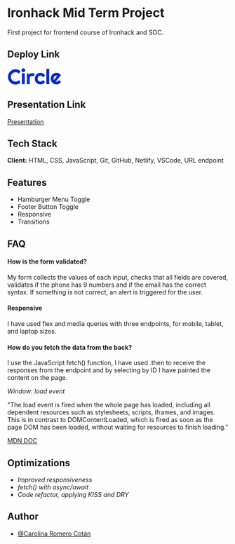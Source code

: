 # Ironhack Mid Term Project

First project for frontend course of Ironhack and SOC.

## Deploy Link
[![Logo](public/logos/circle.svg)](https://circle-carolina-midterm.netlify.app/)
## Presentation Link
[Presentation](https://www.canva.com/design/DAGDbieilZs/Md8ARO3S1jAWZh_B-Nwvzw/edit?utm_content=DAGDbieilZs&utm_campaign=designshare&utm_medium=link2&utm_source=sharebutton)
## Tech Stack

**Client:** HTML, CSS, JavaScript, Git, GitHub, Netlify, VSCode, URL endpoint

## Features

- Hamburger Menu Toggle
- Footer Button Toggle
- Responsive
- Transitions

## FAQ

#### How is the form validated?

My form collects the values of each input, checks that all fields are covered, validates if the phone has 9 numbers and if the email has the correct syntax. If something is not correct, an alert is triggered for the user.

#### Responsive

I have used flex and media queries with three endpoints, for mobile, tablet, and laptop sizes.

#### How do you fetch the data from the back?

I use the JavaScript fetch() function, I have used .then to receive the responses from the endpoint and by selecting by ID I have painted the content on the page.

*Window: load event*

"The load event is fired when the whole page has loaded, including all dependent resources such as stylesheets, scripts, iframes, and images. This is in contrast to DOMContentLoaded, which is fired as soon as the page DOM has been loaded, without waiting for resources to finish loading."

[MDN DOC](https://developer.mozilla.org/en-US/docs/Web/API/Window/load_event)

## Optimizations

- *Improved responsiveness*
- *fetch() with async/await*
- *Code refactor, applying KISS and DRY*

## Author

- [@Carolina Romero Cotán](https://www.github.com/Carol-88)
